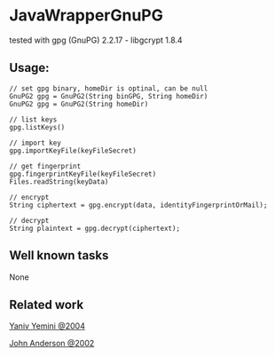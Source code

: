 # JavaWrapperGnuPG
tested with gpg (GnuPG) 2.2.17 - libgcrypt 1.8.4



## Usage:

````
// set gpg binary, homeDir is optinal, can be null
GnuPG2 gpg = GnuPG2(String binGPG, String homeDir)
GnuPG2 gpg = GnuPG2(String homeDir)

// list keys
gpg.listKeys()

// import key
gpg.importKeyFile(keyFileSecret)

// get fingerprint
gpg.fingerprintKeyFile(keyFileSecret)
Files.readString(keyData)

// encrypt
String ciphertext = gpg.encrypt(data, identityFingerprintOrMail);

// decrypt
String plaintext = gpg.decrypt(ciphertext);
````







## Well known tasks

None



## Related work

[Yaniv Yemini @2004](http://www.macnews.co.il/mageworks/java/gnupg/)

[John Anderson @2002](https://lists.gnupg.org/pipermail/gnupg-devel/2002-February/018098.html)
